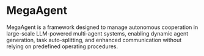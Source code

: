 # MegaAgent
MegaAgent is a framework designed to manage autonomous cooperation in large-scale LLM-powered multi-agent systems, enabling dynamic agent generation, task auto-splitting, and enhanced communication without relying on predefined operating procedures.

